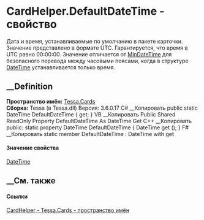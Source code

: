 # CardHelper.DefaultDateTime - свойство
Дата и время, устанавливаемые по умолчанию в пакете карточки. Значение
представлено в формате UTC. Гарантируется, что время в UTC равно 00:00:00.
Значение отличается от [MinDateTime](P_Tessa_Cards_CardHelper_MinDateTime.htm)
для безопасного перевода между часовыми поясами, когда в структуре
[DateTime](https://learn.microsoft.com/dotnet/api/system.datetime)
устанавливается только время.
## __Definition
 **Пространство имён:** [Tessa.Cards](N_Tessa_Cards.htm)  
 **Сборка:** Tessa (в Tessa.dll) Версия: 3.6.0.17
C# __Копировать
     public static DateTime DefaultDateTime { get; }
VB __Копировать
     Public Shared ReadOnly Property DefaultDateTime As DateTime
    	Get
C++ __Копировать
     public:
    static property DateTime DefaultDateTime {
    	DateTime get ();
    }
F# __Копировать
     static member DefaultDateTime : DateTime with get
#### Значение свойства
[DateTime](https://learn.microsoft.com/dotnet/api/system.datetime)
##  __См. также
#### Ссылки
[CardHelper - ](T_Tessa_Cards_CardHelper.htm)
[Tessa.Cards - пространство имён](N_Tessa_Cards.htm)
